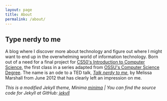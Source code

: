 ```yaml
---
layout: page
title: About
permalink: /about/
---
```

## Type nerdy to me
A blog where I discover more about technology and figure out where I might want to end up in the overwhelming world of information technology. 
Born out of a need for a final project for [CS50's Introduction to Computer Science](https://pll.harvard.edu/course/cs50-introduction-computer-science), the first class in a series adapted from [OSSU's Computer Science Degree](https://github.com/ossu/computer-science). The name is an ode to a TED talk, [*Talk nerdy to me*](https://www.ted.com/talks/melissa_marshall_talk_nerdy_to_me), by Melissa Marshall from June 2012 that has clearly left an impression on me. 





*This is a modified Jekyll theme, Minima [minima](https://github.com/jekyll/minima) \| You can find the source code for Jekyll at GitHub: [jekyll](https://github.com/jekyll)*